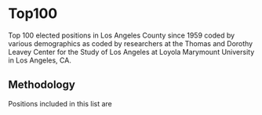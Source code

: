 # Top100
Top 100 elected positions in Los Angeles County since 1959 coded by various demographics as coded by researchers at the Thomas and Dorothy Leavey Center for the Study of Los Angeles at Loyola Marymount University in Los Angeles, CA.

Methodology
-----------
  Positions included in this list are 
